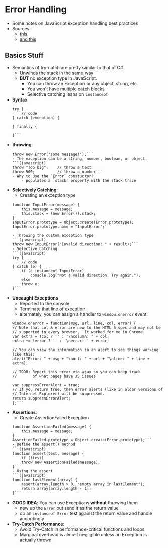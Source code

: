 Error Handling
====================
- Some notes on JavaScript exception handling best practices
- Sources
    - [this](http://www.javascriptkit.com/javatutors/trycatch2.shtml)
    - [and this](https://www.nczonline.net/blog/2009/03/10/the-art-of-throwing-javascript-errors-part-2/)    
 
## Basics Stuff  
- Semantics of try-catch are pretty similar to that of C# 
    - Unwinds the stack in the same way
    - **BUT** no exception type in JavaScript.  
        - You can throw an Exception or any object, string, etc.
        - You won't have multiple catch blocks
        - Selective catching leans on `instanceof`
- **Syntax**:
    ```(javascript)
    try {
        // code    
    } catch (exception) {
        
    } finally {
        
    }```
- **throwing**:
    ```(javascript)
    throw new Error("some message!");```
    - The exception can be a string, number, boolean, or object:
    ```(javascript)
    throw "Too big";    // throw a text
    throw 500;          // throw a number```
    - Why to use the `Error` constuctor?
        - populates a `stack` property with the stack trace
- **Selectively Catching**:
    - Creating an exception type
    ```(javascript)
    function InputError(message) {
        this.message = message;
        this.stack = (new Error()).stack;
    }
    InputError.prototype = Object.create(Error.prototype);
    InputError.prototype.name = "InputError";```
    
    - Throwing the custom exception type
    ```(javascript)
    throw new InputError("Invalid direction: " + result);```
    - Selective Catching
    ```(javascript)
    try {
        // code    
    } catch (e) {
        if (e instanceof InputError)
            console.log("Not a valid direction. Try again.");
        else
        throw e;
    }```
- **Uncaught Exceptions**
    - Reported to the console
    - Terminate that line of execution
    - alternately, you can assign a handler to `window.onerror` event:
    ```(javascript)
    window.onerror = function(msg, url, line, col, error) {
    // Note that col & error are new to the HTML 5 spec and may not be 
    // supported in every browser.  It worked for me in Chrome.
    var extra = !col ? '' : '\ncolumn: ' + col;
    extra += !error ? '' : '\nerror: ' + error;

    // You can view the information in an alert to see things working like this:
    alert("Error: " + msg + "\nurl: " + url + "\nline: " + line + extra);

    // TODO: Report this error via ajax so you can keep track
    //       of what pages have JS issues

    var suppressErrorAlert = true;
    // If you return true, then error alerts (like in older versions of 
    // Internet Explorer) will be suppressed.
    return suppressErrorAlert;
    };```
- **Assertions**:
    - Create AssertionFailed Exception
    ```(javascript)
    function AssertionFailed(message) {
        this.message = message;
    }
    AssertionFailed.prototype = Object.create(Error.prototype);```
    - Define the assert() method  
    ```(javascript)    
    function assert(test, message) {
        if (!test)
        throw new AssertionFailed(message);
    }```
    - Using the assert
    ```(javascript)
    function lastElement(array) {
        assert(array.length > 0, "empty array in lastElement");
        return array[array.length - 1];
    }```
- **GOOD IDEA**: You can use Exceptions **without** throwing them
    - new up the `Error` but send it as the return value
    - do an `instanceof Error` test against the return value and handle accordingly
-  **Try-Catch Performance**:
    - Avoid Try-Catch in performance-critical functions and loops
    - Marginal overhead is almost negligible unless an Exception is actually thrown.
   